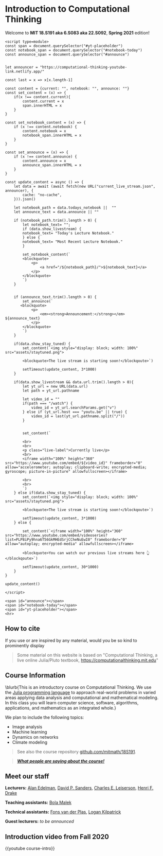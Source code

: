 # Introduction to Computational Thinking

Welcome to **MIT 18.S191 aka 6.S083 aka 22.S092**, **Spring 2021** edition!

~~~
<script type=module>
const span = document.querySelector("#yt-placeholder")
const notebook_span = document.querySelector("#notebook-today")
const announce_span = document.querySelector("#announce")


let announcer = "https://computational-thinking-youtube-link.netlify.app/"

const last = x => x[x.length-1]

const content = {current: "", notebook: "", announce: ""}
const set_content = (x) => {
    if(x !== content.current){
        content.current = x
        span.innerHTML = x
    }
}

const set_notebook_content = (x) => {
    if (x !== content.notebook) {
        content.notebook = x
        notebook_span.innerHTML = x
    }
}

const set_announce = (x) => {
    if (x !== content.announce) {
        content.announce = x
        announce_span.innerHTML = x
    }
}

const update_content = async () => {
    let data = await (await fetch(new URL("current_live_stream.json", announcer), {
        cache: "no-cache",
    })).json()

    let notebook_path = data.todays_notebook ||  ""
    let announce_text = data.announce || ""

    if (notebook_path.trim().length > 0) {
        let notebook_text= "";
        if (data.show_livestream) {
        notebook_text= "Today's Lecture Notebook."
        } else {
        notebook_text= "Most Recent Lecture Notebook."
        }

        set_notebook_content(`
        <blockquote>
            <p>
                <a href="/${notebook_path}/">${notebook_text}</a>
            </p>
        </blockquote>
        `)
    }
    
    
    if (announce_text.trim().length > 0) {
        set_announce(`
       <blockquote>
            <p>
                <em><strong>Announcement:</strong></em> ${announce_text}
            </p>
        </blockquote>
        `)
    }

    if(data.show_stay_tuned) {
        set_content(`<img style="display: block; width: 100%" src="assets/staytuned.png">

        <blockquote>The live stream is starting soon!</blockqoute>`)

        setTimeout(update_content, 3*1000)
    }

    if(data.show_livestream && data.url.trim().length > 0){
        let yt_url = new URL(data.url)
        let path = yt_url.pathname

        let video_id = ""
        if(path === "/watch") {
            video_id = yt_url.searchParams.get("v")
        } else if (yt_url.host === "youtu.be" || true) {
            video_id = last(yt_url.pathname.split("/"))
        }


        set_content(`

        <br>
        <br>
        <p class="live-label">Currently live</p>
        <br>
        <iframe width="100%" height="360" src="https://www.youtube.com/embed/${video_id}" frameborder="0" allow="accelerometer; autoplay; clipboard-write; encrypted-media; gyroscope; picture-in-picture" allowfullscreen></iframe>

        <br>
        <br>
        `)
    } else if(data.show_stay_tuned) {
        set_content(`<img style="display: block; width: 100%" src="assets/staytuned.png">

        <blockquote>The live stream is starting soon!</blockqoute>`)

        setTimeout(update_content, 3*1000)
    } else {

        set_content(`<iframe width="100%" height="360" src="https://www.youtube.com/embed/videoseries?list=PLP8iPy9hna6T56GkMHEdSrjCCheNuEwI0" frameborder="0" allow="autoplay; encrypted-media" allowfullscreen></iframe>

        <blockquote>You can watch our previous live streams here 👆</blockqoute>`)

        setTimeout(update_content, 30*1000)
    }
}

update_content()

</script>

<span id="announce"></span>
<span id="notebook-today"></span>
<span id="yt-placeholder"></span>
<hr>

~~~

## How to cite

If you use or are inspired by any material, would you be so kind to prominently display
> Some material on this website is based on "Computational Thinking, a live online Julia/Pluto textbook, https://computationalthinking.mit.edu"

## Course Information
\blurb{This is an introductory course on Computational Thinking. We use the [Julia programming language](http://www.julialang.org) to approach real-world problems in varied areas applying data analysis and computational and mathematical modeling. In this class you will learn computer science, software, algorithms, applications, and mathematics as an integrated whole.}

We plan to include the following topics:

- Image analysis
- Machine learning
- Dynamics on networks
- Climate modeling

> See also the course repository [github.com/mitmath/18S191](https://github.com/mitmath/18S191).

> _**[What people are saying about the course!](/reviews/)**_

<!--

Please help edit the automatically-generated subtitles in the [lecture transcripts](https://drive.google.com/drive/folders/1ekXz8x78qnq3G-_MhOh6CYgFDbL2G6Vz)!
If you do so, please add punctuation, and please change the colour of the part you edited to a colour other than black, and different from the previous and next sections. -->

## Meet our staff

**Lecturers:** [Alan Edelman](http://math.mit.edu/~edelman), [David P. Sanders](http://sistemas.fciencias.unam.mx/~dsanders/), [Charles E. Leiserson](https://people.csail.mit.edu/cel/), [Henri F. Drake](https://hdrake.github.io/)

**Teaching assistants:** [Bola Malek]()

**Technical assistants:** [Fons van der Plas](), [Logan Kilpatrick](https://scholar.harvard.edu/logankilpatrick/home)

**Guest lecturers:** _to be announced_

## Introduction video from Fall 2020

{{youtube course-intro}}
